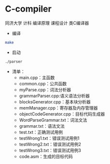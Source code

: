 # C-compiler
同济大学 计科 编译原理 课程设计 类C编译器



- 编译

```bash
make
```

- 启动

```bash
./parser
```

- 清单：
  - main.cpp：主函数
  - common.cpp：公共函数
  - myParse.cpp：词法分析器
  - grammarParser.cpp:语义语法分析器
  - blocksGenerator.cpp：基本块分析器
  - memManager.cpp：寄存器及内存管理器
  - objectCodeGenerator.cpp：目标代码生成器
  - WordParseGrammar.txt：词法文法
  - grammar.txt：语法文法
  - test.txt：正确测试用例
  - testWrong1.txt：错误测试用例1
  - testWrong2.txt：错误测试用例2
  - testWrong3.txt：错误测试用例3
  - code.asm：生成的目标代码

